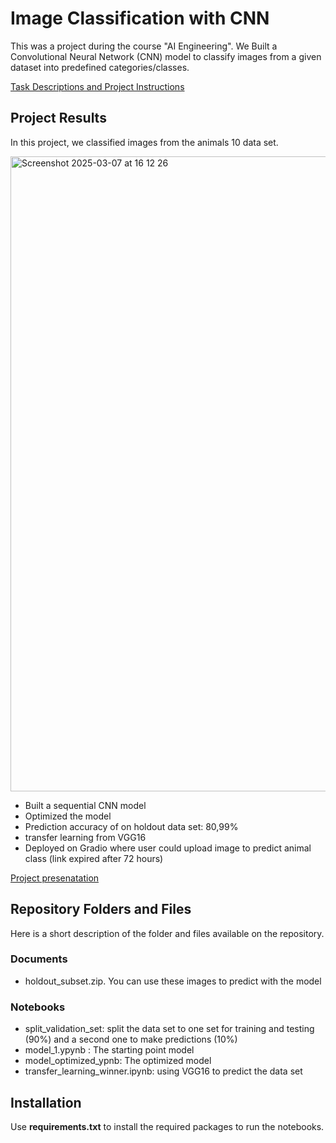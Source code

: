 # Image Classification with CNN

This was a project during the course "AI Engineering". We Built a Convolutional Neural Network (CNN) model to classify images from a given dataset into predefined categories/classes.

[Task Descriptions and Project Instructions](https://github.com/ironhack-labs/project-1-deep-learning-image-classification-with-cnn)


## Project Results
In this project, we classified images from the animals 10 data set.

<img width="1016" alt="Screenshot 2025-03-07 at 16 12 26" src="https://github.com/user-attachments/assets/56448240-a605-4b58-ad04-51b1e8e77a20" />

- Built a sequential CNN model
- Optimized the model
- Prediction accuracy of on holdout data set: 80,99%
- transfer learning from VGG16
- Deployed on Gradio where user could upload image to predict animal class (link expired after 72 hours)

[Project presenatation](
https://docs.google.com/presentation/d/11OfQFu_mEn0karKFN0GwSh32nj1BKaMf4u_9GwSmyRY/edit#slide=id.p)


## Repository Folders and Files

Here is a short description of the folder and files available on the repository.


### Documents
- holdout_subset.zip. You can use these images to predict with the model

### Notebooks  
- split_validation_set: split the data set to one set for training and testing (90%) and a second one to make predictions (10%)
- model_1.ypynb : The starting point model
- model_optimized_ypnb: The optimized model
- transfer_learning_winner.ipynb: using VGG16 to predict the data set


## Installation
Use **requirements.txt** to install the required packages to run the notebooks.
